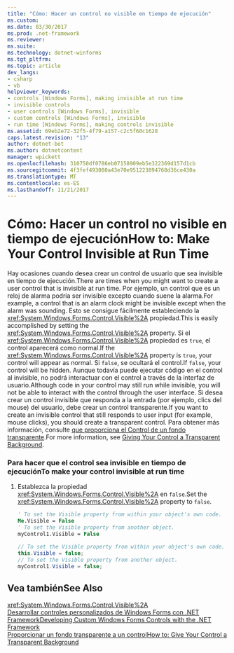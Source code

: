 ```yaml
---
title: "Cómo: Hacer un control no visible en tiempo de ejecución"
ms.custom: 
ms.date: 03/30/2017
ms.prod: .net-framework
ms.reviewer: 
ms.suite: 
ms.technology: dotnet-winforms
ms.tgt_pltfrm: 
ms.topic: article
dev_langs:
- csharp
- vb
helpviewer_keywords:
- controls [Windows Forms], making invisible at run time
- invisible controls
- user controls [Windows Forms], invisible
- custom controls [Windows Forms], invisible
- run time [Windows Forms], making controls invisible
ms.assetid: 69eb2e72-32f5-4f79-a157-c2c5f60c1628
caps.latest.revision: "13"
author: dotnet-bot
ms.author: dotnetcontent
manager: wpickett
ms.openlocfilehash: 310750df0786eb07158909eb5e322369d157d1cb
ms.sourcegitcommit: 4f3fef493080a43e70e951223894768d36ce430a
ms.translationtype: MT
ms.contentlocale: es-ES
ms.lasthandoff: 11/21/2017
---
```

# <a name="how-to-make-your-control-invisible-at-run-time"></a><span data-ttu-id="4957a-102">Cómo: Hacer un control no visible en tiempo de ejecución</span><span class="sxs-lookup"><span data-stu-id="4957a-102">How to: Make Your Control Invisible at Run Time</span></span>
<span data-ttu-id="4957a-103">Hay ocasiones cuando desea crear un control de usuario que sea invisible en tiempo de ejecución.</span><span class="sxs-lookup"><span data-stu-id="4957a-103">There are times when you might want to create a user control that is invisible at run time.</span></span> <span data-ttu-id="4957a-104">Por ejemplo, un control que es un reloj de alarma podría ser invisible excepto cuando suene la alarma.</span><span class="sxs-lookup"><span data-stu-id="4957a-104">For example, a control that is an alarm clock might be invisible except when the alarm was sounding.</span></span> <span data-ttu-id="4957a-105">Esto se consigue fácilmente estableciendo la <xref:System.Windows.Forms.Control.Visible%2A> propiedad.</span><span class="sxs-lookup"><span data-stu-id="4957a-105">This is easily accomplished by setting the <xref:System.Windows.Forms.Control.Visible%2A> property.</span></span> <span data-ttu-id="4957a-106">Si el <xref:System.Windows.Forms.Control.Visible%2A> propiedad es `true`, el control aparecerá como normal.</span><span class="sxs-lookup"><span data-stu-id="4957a-106">If the <xref:System.Windows.Forms.Control.Visible%2A> property is `true`, your control will appear as normal.</span></span> <span data-ttu-id="4957a-107">Si `false`, se ocultará el control.</span><span class="sxs-lookup"><span data-stu-id="4957a-107">If `false`, your control will be hidden.</span></span> <span data-ttu-id="4957a-108">Aunque todavía puede ejecutar código en el control al invisible, no podrá interactuar con el control a través de la interfaz de usuario.</span><span class="sxs-lookup"><span data-stu-id="4957a-108">Although code in your control may still run while invisible, you will not be able to interact with the control through the user interface.</span></span> <span data-ttu-id="4957a-109">Si desea crear un control invisible que responda a la entrada (por ejemplo, clics del mouse) del usuario, debe crear un control transparente.</span><span class="sxs-lookup"><span data-stu-id="4957a-109">If you want to create an invisible control that still responds to user input (for example, mouse clicks), you should create a transparent control.</span></span> <span data-ttu-id="4957a-110">Para obtener más información, consulte [que proporciona el Control de un fondo transparente](../../../../docs/framework/winforms/controls/how-to-give-your-control-a-transparent-background.md).</span><span class="sxs-lookup"><span data-stu-id="4957a-110">For more information, see [Giving Your Control a Transparent Background](../../../../docs/framework/winforms/controls/how-to-give-your-control-a-transparent-background.md).</span></span>  
  
### <a name="to-make-your-control-invisible-at-run-time"></a><span data-ttu-id="4957a-111">Para hacer que el control sea invisible en tiempo de ejecución</span><span class="sxs-lookup"><span data-stu-id="4957a-111">To make your control invisible at run time</span></span>  
  
1.  <span data-ttu-id="4957a-112">Establezca la propiedad <xref:System.Windows.Forms.Control.Visible%2A> en `false`.</span><span class="sxs-lookup"><span data-stu-id="4957a-112">Set the <xref:System.Windows.Forms.Control.Visible%2A> property to `false`.</span></span>  
  
    ```vb  
    ' To set the Visible property from within your object's own code.  
    Me.Visible = False  
    ' To set the Visible property from another object.  
    myControl1.Visible = False  
    ```  
  
    ```csharp  
    // To set the Visible property from within your object's own code.  
    this.Visible = false;  
    // To set the Visible property from another object.  
    myControl1.Visible = false;  
    ```  
  
## <a name="see-also"></a><span data-ttu-id="4957a-113">Vea también</span><span class="sxs-lookup"><span data-stu-id="4957a-113">See Also</span></span>  
 <xref:System.Windows.Forms.Control.Visible%2A>  
 [<span data-ttu-id="4957a-114">Desarrollar controles personalizados de Windows Forms con .NET Framework</span><span class="sxs-lookup"><span data-stu-id="4957a-114">Developing Custom Windows Forms Controls with the .NET Framework</span></span>](../../../../docs/framework/winforms/controls/developing-custom-windows-forms-controls.md)  
 [<span data-ttu-id="4957a-115">Proporcionar un fondo transparente a un control</span><span class="sxs-lookup"><span data-stu-id="4957a-115">How to: Give Your Control a Transparent Background</span></span>](../../../../docs/framework/winforms/controls/how-to-give-your-control-a-transparent-background.md)
